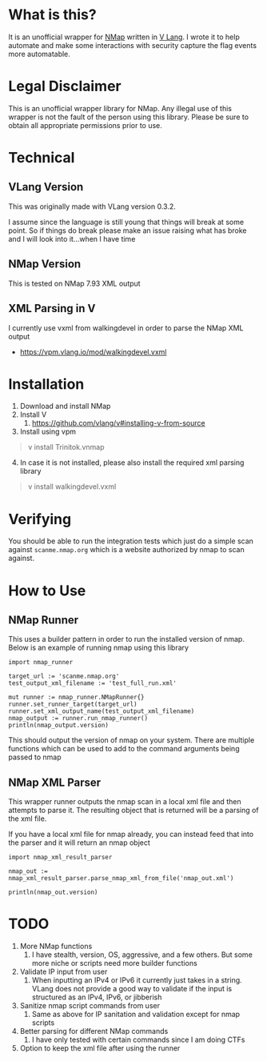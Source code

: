 # What is this?
It is an unofficial wrapper for [NMap](https://nmap.org/) written in [V Lang](https://vlang.io/).  I wrote it to help automate and make some interactions with security capture the flag events more automatable.

# Legal Disclaimer
This is an unofficial wrapper library for NMap.  Any illegal use of this wrapper is not the fault of the person using this library.  Please be sure to obtain all appropriate permissions prior to use.

# Technical
## VLang Version
This was originally made with VLang version 0.3.2.

I assume since the language is still young that things will break at some point. So if things do break please make an issue raising what has broke and I will look into it...when I have time
## NMap Version
This is tested on NMap 7.93 XML output
## XML Parsing in V
I currently use vxml from walkingdevel in order to parse the NMap XML output
- https://vpm.vlang.io/mod/walkingdevel.vxml

# Installation
1. Download and install NMap
1. Install V
    1. https://github.com/vlang/v#installing-v-from-source
1. Install using vpm
> v install Trinitok.vnmap
4.  In case it is not installed, please also install the required xml parsing library
> v install walkingdevel.vxml

# Verifying
You should be able to run the integration tests which just do a simple scan against `scanme.nmap.org` which is a website authorized by nmap to scan against.

# How to Use
## NMap Runner
This uses a builder pattern in order to run the installed version of nmap.  Below is an example of running nmap using this library
```
import nmap_runner

target_url := 'scanme.nmap.org'
test_output_xml_filename := 'test_full_run.xml'

mut runner := nmap_runner.NMapRunner{}
runner.set_runner_target(target_url)
runner.set_xml_output_name(test_output_xml_filename)
nmap_output := runner.run_nmap_runner()
println(nmap_output.version)
```
This should output the version of nmap on your system.  There are multiple functions which can be used to add to the command arguments being passed to nmap

## NMap XML Parser
This wrapper runner outputs the nmap scan in a local xml file and then attempts to parse it.  The resulting object that is returned will be a parsing of the xml file.

If you have a local xml file for nmap already, you can instead feed that into the parser and it will return an nmap object
```
import nmap_xml_result_parser

nmap_out := nmap_xml_result_parser.parse_nmap_xml_from_file('nmap_out.xml')

println(nmap_out.version)
```

# TODO
1. More NMap functions
    1. I have stealth, version, OS, aggressive, and a few others.  But some more niche or scripts need more builder functions
1. Validate IP input from user
    1. When inputting an IPv4 or IPv6 it currently just takes in a string.  VLang does not provide a good way to validate if the input is structured as an IPv4, IPv6, or jibberish
1. Sanitize nmap script commands from user
    1. Same as above for IP sanitation and validation except for nmap scripts
1. Better parsing for different NMap commands
    1. I have only tested with certain commands since I am doing CTFs
1. Option to keep the xml file after using the runner